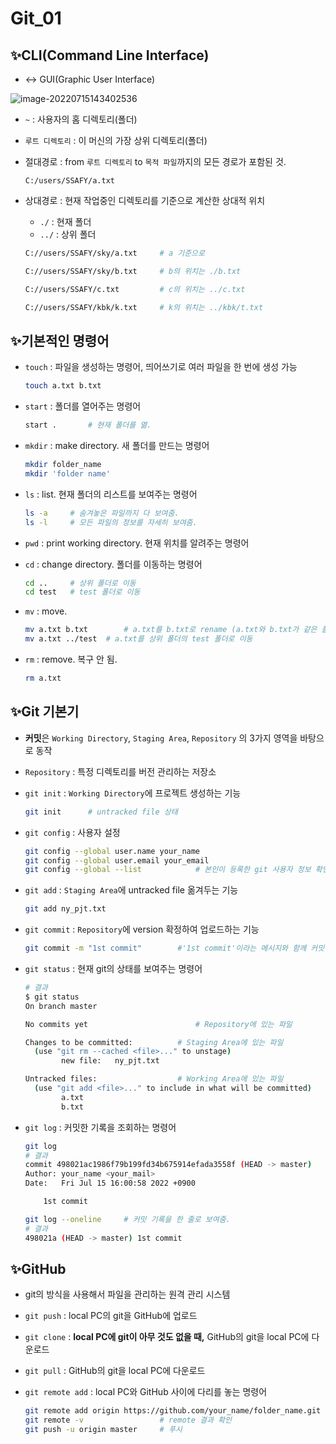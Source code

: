 # Git_01

## ✨CLI(Command Line Interface)

- <-> GUI(Graphic User Interface)

![image-20220715143402536](Python_01_Module-API.assets/image-20220715143402536.png)

* `~` : 사용자의 홈 디렉토리(폴더)

* `루트 디렉토리` : 이 머신의 가장 상위 디렉토리(폴더)

* 절대경로 : from `루트 디렉토리` to `목적 파일`까지의 모든 경로가 포함된 것.

  ```
  C:/users/SSAFY/a.txt
  ```

* 상대경로 : 현재 작업중인 디렉토리를 기준으로 계산한 상대적 위치

  * `./` :  현재 폴더
  *  `../` : 상위 폴더

  ``` bash
  C://users/SSAFY/sky/a.txt		# a 기준으로
  
  C://users/SSAFY/sky/b.txt		# b의 위치는 ./b.txt
  
  C://users/SSAFY/c.txt			# c의 위치는 ../c.txt
  
  C://users/SSAFY/kbk/k.txt		# k의 위치는 ../kbk/t.txt
  ```



## ✨기본적인 명령어

* `touch` : 파일을 생성하는 명령어, 띄어쓰기로 여러 파일을 한 번에 생성 가능

  ``` bash
  touch a.txt b.txt
  ```

* `start` : 폴더를 열어주는 명령어

  ```bash
  start .		# 현재 폴더를 엶.
  ```

* `mkdir` : make directory. 새 폴더를 만드는 명령어

  ``` bash
  mkdir folder_name
  mkdir 'folder name'
  ```

* `ls` : list. 현재 폴더의 리스트를 보여주는 명령어

  ```bash
  ls -a		# 숨겨놓은 파일까지 다 보여줌.
  ls -l		# 모든 파일의 정보를 자세히 보여줌.
  ```

* `pwd` : print working directory.  현재 위치를 알려주는 명령어

* `cd` : change directory. 폴더를 이동하는 명령어

  ```bash
  cd ..		# 상위 폴더로 이동
  cd test 	# test 폴더로 이동
  ```

* `mv` : move.

  ```bash
  mv a.txt b.txt		# a.txt를 b.txt로 rename (a.txt와 b.txt가 같은 폴더內이므로)
  mv a.txt ../test	# a.txt를 상위 폴더의 test 폴더로 이동
  ```

* `rm` : remove. 복구 안 됨.

  ```bash
  rm a.txt
  ```



## ✨Git 기본기

* **커밋**은 `Working Directory`, `Staging Area`, `Repository` 의 3가지 영역을 바탕으로 동작
* `Repository` : 특정 디렉토리를 버전 관리하는 저장소

* `git init` : `Working Directory`에 프로젝트 생성하는 기능

  ```bash
  git init		# untracked file 상태
  ```

* `git config` : 사용자 설정

  ```bash
  git config --global user.name your_name
  git config --global user.email your_email
  git config --global --list			# 본인이 등록한 git 사용자 정보 확인
  ```

* `git add` : `Staging Area`에 untracked file 옮겨두는 기능

  ```bash
  git add ny_pjt.txt
  ```

* `git commit` : `Repository`에 version 확정하여 업로드하는 기능

  ```bash
  git commit -m "1st commit"		#'1st commit'이라는 메시지와 함께 커밋
  ```

* `git status` : 현재 git의 상태를 보여주는 명령어

  ```bash
  # 결과
  $ git status
  On branch master
  
  No commits yet						# Repository에 있는 파일
  
  Changes to be committed:			# Staging Area에 있는 파일
    (use "git rm --cached <file>..." to unstage)
          new file:   ny_pjt.txt
  
  Untracked files:					# Working Area에 있는 파일
    (use "git add <file>..." to include in what will be committed)
          a.txt
          b.txt
  ```

* `git log` : 커밋한 기록을 조회하는 명령어

  ```bash
  git log
  # 결과
  commit 498021ac1986f79b199fd34b675914efada3558f (HEAD -> master)
  Author: your_name <your_mail>
  Date:   Fri Jul 15 16:00:58 2022 +0900
  
      1st commit
  
  git log --oneline		# 커밋 기록을 한 줄로 보여줌.
  # 결과
  498021a (HEAD -> master) 1st commit
  ```



## ✨GitHub

* git의 방식을 사용해서 파일을 관리하는 원격 관리 시스템

* `git push` : local PC의 git을 GitHub에 업로드
* `git clone` : **local PC에 git이 아무 것도 없을 때,** GitHub의 git을 local PC에 다운로드
* `git pull` : GitHub의 git을 local PC에 다운로드

* `git remote add` : local PC와 GitHub 사이에 다리를 놓는 명령어

  ```bash
  git remote add origin https://github.com/your_name/folder_name.git
  git remote -v					# remote 결과 확인
  git push -u origin master		# 푸시
  ```

  
